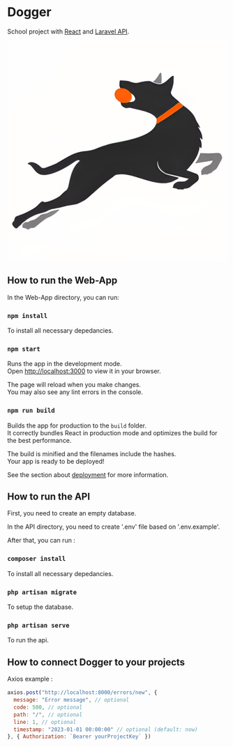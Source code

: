 # Dogger

School project with [React](https://github.com/facebook/create-react-app) and [Laravel API](https://laravel.com/).

![Dogger logo](/web-app/src/images/logo_full.png)

## How to run the Web-App

In the Web-App directory, you can run:

### `npm install`

To install all necessary depedancies.

### `npm start`

Runs the app in the development mode.\
Open [http://localhost:3000](http://localhost:3000) to view it in your browser.

The page will reload when you make changes.\
You may also see any lint errors in the console.

### `npm run build`

Builds the app for production to the `build` folder.\
It correctly bundles React in production mode and optimizes the build for the best performance.

The build is minified and the filenames include the hashes.\
Your app is ready to be deployed!

See the section about [deployment](https://facebook.github.io/create-react-app/docs/deployment) for more information.

## How to run the API

First, you need to create an empty database.

In the API directory, you need to create '.env' file based on '.env.example'.

After that, you can run :

### `composer install`

To install all necessary depedancies.

### `php artisan migrate`

To setup the database.

### `php artisan serve`

To run the api.

## How to connect Dogger to your projects

Axios example :

```js
axios.post("http://localhost:8000/errors/new", {
  message: "Error message", // optional
  code: 500, // optional
  path: "/", // optional
  line: 1, // optional
  timestamp: "2023-01-01 00:00:00" // optional (default: now)
}, { Authorization: `Bearer yourProjectKey` })
```
